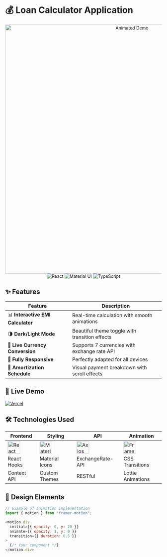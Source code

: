 # 💰 Loan Calculator Application

<div align="center">
  <img src="./public/demo.gif" alt="Animated Demo" width="800"/>
  <br/>
  <div>
    <img src="https://img.shields.io/badge/react-%2320232a.svg?style=for-the-badge&logo=react&logoColor=%2361DAFB" alt="React"/>
    <img src="https://img.shields.io/badge/MUI-%230081CB.svg?style=for-the-badge&logo=mui&logoColor=white" alt="Material UI"/>
    <img src="https://img.shields.io/badge/typescript-%23007ACC.svg?style=for-the-badge&logo=typescript&logoColor=white" alt="TypeScript"/>
  </div>
</div>

## ✨ Features

| Feature | Description |
|---------|-------------|
| 📊 **Interactive EMI Calculator** | Real-time calculation with smooth animations |
| 🌗 **Dark/Light Mode** | Beautiful theme toggle with transition effects |
| 💱 **Live Currency Conversion** | Supports 7 currencies with exchange rate API |
| 📱 **Fully Responsive** | Perfectly adapted for all devices |
| 📅 **Amortization Schedule** | Visual payment breakdown with scroll effects |

## 🚀 Live Demo

[![Vercel](https://img.shields.io/badge/View_Live_Demo-black?style=for-the-badge&logo=vercel&logoColor=white)](https://your-vercel-app-url.vercel.app)

## 🛠 Technologies Used

<div align="center">

| Frontend | Styling | API | Animation |
|----------|---------|-----|-----------|
| <img src="https://cdn.jsdelivr.net/gh/devicons/devicon/icons/react/react-original.svg" width="40" title="React"/> | <img src="https://cdn.jsdelivr.net/gh/devicons/devicon/icons/materialui/materialui-original.svg" width="40" title="Material UI"/> | <img src="https://cdn.jsdelivr.net/gh/devicons/devicon/icons/axios/axios-original.svg" width="40" title="Axios"/> | <img src="https://cdn.jsdelivr.net/gh/devicons/devicon/icons/framer/framer-original.svg" width="40" title="Framer Motion"/> |
| React Hooks | Material Icons | ExchangeRate-API | CSS Transitions |
| Context API | Custom Themes | RESTful | Lottie Animations |

</div>

## 🎨 Design Elements

```javascript
// Example of animation implementation
import { motion } from "framer-motion";

<motion.div
  initial={{ opacity: 0, y: 20 }}
  animate={{ opacity: 1, y: 0 }}
  transition={{ duration: 0.5 }}
>
  {/* Your component */}
</motion.div>
